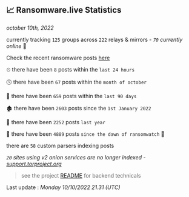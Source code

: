 
## 📈 Ransomware.live Statistics
_october 10th, 2022_

currently tracking `125` groups across `222` relays & mirrors - _`70` currently online_ 📡

Check the recent ransomware posts [here](https://www.ransomware.live/#/recentposts)


⏲ there have been `8` posts within the `last 24 hours`

🕓 there have been `67` posts within the `month of october`

📅 there have been `659` posts within the `last 90 days`

🏚 there have been `2603` posts since the `1st January 2022`

🚀 there have been `2252` posts `last year`

🦕 there have been `4889` posts `since the dawn of ransomwatch` 🐣

there are `58` custom parsers indexing posts

_`20` sites using v2 onion services are no longer indexed - [support.torproject.org](https://support.torproject.org/onionservices/v2-deprecation/)_

> see the project [README](https://github.com/jmousqueton/ransomwatch#readme) for backend technicals



Last update : _Monday 10/10/2022 21.31 (UTC)_

